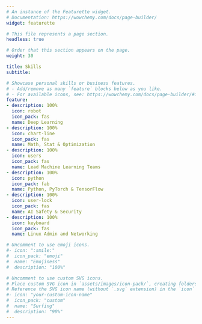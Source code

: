 ```yaml
---
# An instance of the Featurette widget.
# Documentation: https://wowchemy.com/docs/page-builder/
widget: featurette

# This file represents a page section.
headless: true

# Order that this section appears on the page.
weight: 30

title: Skills
subtitle:

# Showcase personal skills or business features.
# - Add/remove as many `feature` blocks below as you like.
# - For available icons, see: https://wowchemy.com/docs/page-builder/#icons
feature:
- description: 100% 
  icon: robot
  icon_pack: fas
  name: Deep Learning
- description: 100%
  icon: chart-line
  icon_pack: fas
  name: Math, Stat & Optimization
- description: 100%
  icon: users
  icon_pack: fas
  name: Lead Machine Learning Teams
- description: 100%
  icon: python
  icon_pack: fab
  name: Python, PyTorch & TensorFlow
- description: 100%
  icon: user-lock
  icon_pack: fas
  name: AI Safety & Security
- description: 100%
  icon: keyboard
  icon_pack: fas
  name: Linux Admin and Networking

# Uncomment to use emoji icons.
#- icon: ":smile:"
#  icon_pack: "emoji"
#  name: "Emojiness"
#  description: "100%"  

# Uncomment to use custom SVG icons.
# Place custom SVG icon in `assets/images/icon-pack/`, creating folders if necessary.
# Reference the SVG icon name (without `.svg` extension) in the `icon` field.
#- icon: "your-custom-icon-name"
#  icon_pack: "custom"
#  name: "Surfing"
#  description: "90%"
---
```


